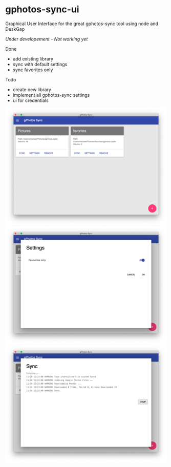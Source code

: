 # gphotos-sync-ui

Graphical User Interface for the great gphotos-sync tool using node and DeskGap

*Under developement - Not working yet*

Done

* add existing library
* sync with default settings
* sync favorites only

Todo

* create new library
* implement all gphotos-sync settings
* ui for credentials

![](gphotos-sync-ui-1.png)
![](gphotos-sync-ui-2.png)
![](gphotos-sync-ui-3.png)